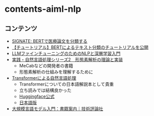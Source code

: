 # contents-aiml-nlp

## コンテンツ

- [SIGNATE: BERTで医療論文を分類する](https://zenn.dev/kuboko/articles/signate-srwspsg-pytorch)
- [【チュートリアル】BERTによるテキスト分類のチュートリアルを公開](https://github.com/hppRC/bert-classification-tutorial)
- [LLMファインチューニングのためのNLPと深層学習入門](https://note.com/sakusakumura/n/nd40e2028e439)
- [実践・自然言語処理シリーズ2　形態素解析の理論と実装](https://www.amazon.co.jp/dp/B07J1NBNYW)
  - MeCabなどの開発者の書籍
  - 形態素解析の仕組みを理解するために
- [Transformerによる自然言語処理](https://www.amazon.co.jp/dp/4254122659/)
  - Transformerについての日本語解説本として貴重
  - 立ち読みでは結構良かった
  - [Huggingface公式](https://huggingface.co/course/chapter1/1)
  - [日本語版](https://zenn.dev/ttya16/articles/ce89dcab833d32cadb39)
- [大規模言語モデル入門：書籍案内｜技術評論社](https://gihyo.jp/book/2023/978-4-297-13633-8)